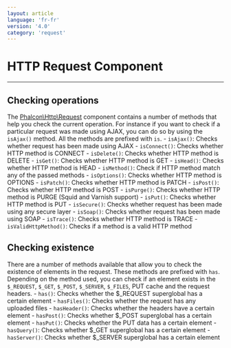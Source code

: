 ```yaml
---
layout: article
language: 'fr-fr'
version: '4.0'
category: 'request'
---
```

# HTTP Request Component

* * *

## Checking operations

The [Phalcon\Http\Request](api/Phalcon_Http_Request) component contains a number of methods that help you check the current operation. For instance if you want to check if a particular request was made using AJAX, you can do so by using the `isAjax()` method. All the methods are prefixed with `is`. - `isAjax()`: Checks whether request has been made using AJAX - `isConnect()`: Checks whether HTTP method is CONNECT - `isDelete()`: Checks whether HTTP method is DELETE - `isGet()`: Checks whether HTTP method is GET - `isHead()`: Checks whether HTTP method is HEAD - `isMethod()`: Check if HTTP method match any of the passed methods - `isOptions()`: Checks whether HTTP method is OPTIONS - `isPatch()`: Checks whether HTTP method is PATCH - `isPost()`: Checks whether HTTP method is POST - `isPurge()`: Checks whether HTTP method is PURGE (Squid and Varnish support) - `isPut()`: Checks whether HTTP method is PUT - `isSecure()`: Checks whether request has been made using any secure layer - `isSoap()`: Checks whether request has been made using SOAP - `isTrace()`: Checks whether HTTP method is TRACE - `isValidHttpMethod()`: Checks if a method is a valid HTTP method

## Checking existence

There are a number of methods available that allow you to check the existence of elements in the request. These methods are prefixed with `has`. Depending on the method used, you can check if an element exists in the `$_REQUEST`, `$_GET`, `$_POST`, `$_SERVER`, `$_FILES`, PUT cache and the request headers. - `has()`: Checks whether the $_REQUEST superglobal has a certain element - `hasFiles()`: Checks whether the request has any uploaded files - `hasHeader()`: Checks whether the headers have a certain element - `hasPost()`: Checks whether $_POST superglobal has a certain element - `hasPut()`: Checks whether the PUT data has a certain element - `hasQuery()`: Checks whether $_GET superglobal has a certain element - `hasServer()`: Checks whether $_SERVER superglobal has a certain element